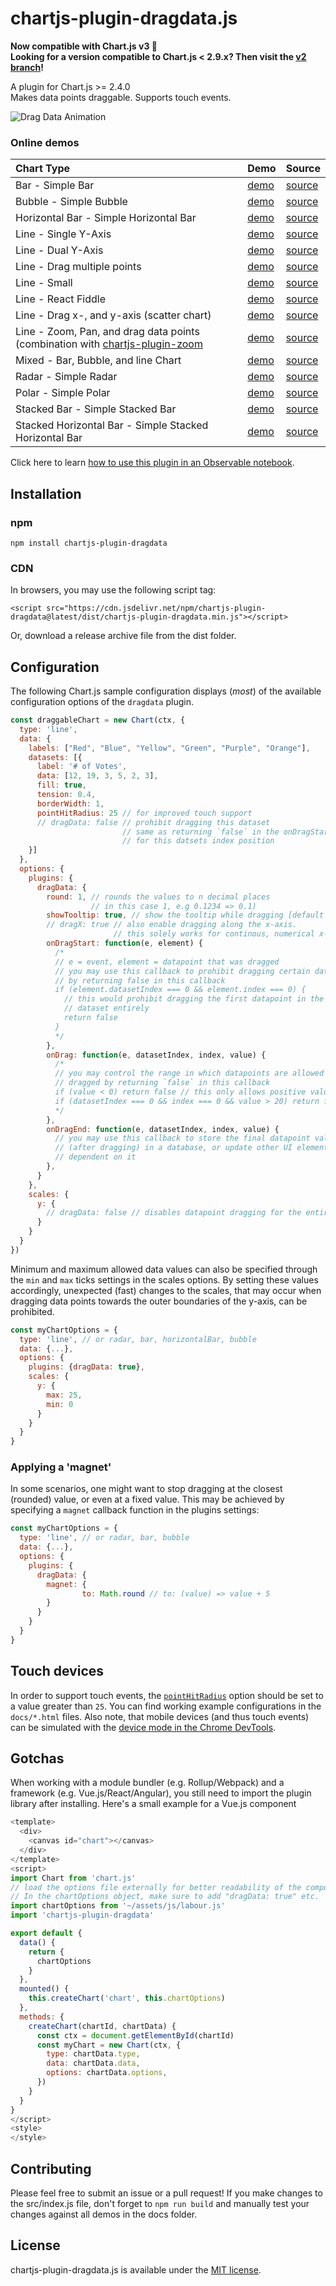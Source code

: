 # chartjs-plugin-dragdata.js

**Now compatible with Chart.js v3 🎉**  
**Looking for a version compatible to Chart.js < 2.9.x? Then visit the [v2 branch](https://github.com/chrispahm/chartjs-plugin-dragdata/tree/v2)!**

A plugin for Chart.js >= 2.4.0  
Makes data points draggable. Supports touch events.

![Drag Data Animation](https://user-images.githubusercontent.com/20703207/77322131-8a47f800-6d13-11ea-9ca8-b9fc7f820e85.gif)

### Online demos
| Chart Type                                                                                                                     | Demo                                                                                  | Source                                                                                                              |
|:-------------------------------------------------------------------------------------------------------------------------------|:--------------------------------------------------------------------------------------|:--------------------------------------------------------------------------------------------------------------------|
| Bar - Simple Bar                                                                                                               | [demo](https://chrispahm.github.io/chartjs-plugin-dragdata/bar.html)                  | [source](https://raw.githubusercontent.com/chrispahm/chartjs-plugin-dragdata/master/docs/bar.html)                  |
| Bubble - Simple Bubble                                                                                                         | [demo](https://chrispahm.github.io/chartjs-plugin-dragdata/bubble.html)               | [source](https://raw.githubusercontent.com/chrispahm/chartjs-plugin-dragdata/master/docs/bubble.html)               |
| Horizontal Bar - Simple Horizontal Bar                                                                                         | [demo](https://chrispahm.github.io/chartjs-plugin-dragdata/horizontalBar.html)        | [source](https://raw.githubusercontent.com/chrispahm/chartjs-plugin-dragdata/master/docs/horizontalBar.html)        |
| Line - Single Y-Axis                                                                                                           | [demo](https://chrispahm.github.io/chartjs-plugin-dragdata/)                          | [source](https://raw.githubusercontent.com/chrispahm/chartjs-plugin-dragdata/master/docs/index.html)                |
| Line - Dual Y-Axis                                                                                                             | [demo](https://chrispahm.github.io/chartjs-plugin-dragdata/dualAxis.html)             | [source](https://raw.githubusercontent.com/chrispahm/chartjs-plugin-dragdata/master/docs/dualAxis.html)             |
| Line - Drag multiple points                                                                                                    | [demo](https://jsfiddle.net/45nurh9L/3/)                                              | [source](https://jsfiddle.net/45nurh9L/3/)                                                                          |
| Line - Small                                                                                                                   | [demo](https://chrispahm.github.io/chartjs-plugin-dragdata/smallChart.html)           | [source](https://raw.githubusercontent.com/chrispahm/chartjs-plugin-dragdata/master/docs/smallChart.html)           |
| Line - React Fiddle                                                                                                            | [demo](https://jsfiddle.net/3v9kexbh/)                                                | [source](https://jsfiddle.net/3v9kexbh/)                                                                            |
| Line - Drag x-, and y-axis (scatter chart)                                                                                     | [demo](https://chrispahm.github.io/chartjs-plugin-dragdata/scatter.html)              | [source](https://chrispahm.github.io/chartjs-plugin-dragdata/scatter.html)                                          |
| Line - Zoom, Pan, and drag data points (combination with [chartjs-plugin-zoom](https://github.com/chartjs/chartjs-plugin-zoom) | [demo](https://jsfiddle.net/s6xn3q9f/1/)                                              | [source](https://jsfiddle.net/s6xn3q9f/1/)                                                                          |
| Mixed - Bar, Bubble, and line Chart                                                                                            | [demo](https://jsfiddle.net/rqbcs6ep/3/)                                              | [source](https://jsfiddle.net/rqbcs6ep/3/)                                                                          |
| Radar - Simple Radar                                                                                                           | [demo](https://chrispahm.github.io/chartjs-plugin-dragdata/radar.html)                | [source](https://raw.githubusercontent.com/chrispahm/chartjs-plugin-dragdata/master/docs/radar.html)                |
| Polar - Simple Polar                                                                                                           | [demo](https://chrispahm.github.io/chartjs-plugin-dragdata/polar.html)                | [source](https://raw.githubusercontent.com/chrispahm/chartjs-plugin-dragdata/master/docs/polar.html)                |
| Stacked Bar - Simple Stacked Bar                                                                                               | [demo](https://chrispahm.github.io/chartjs-plugin-dragdata/stackedBar.html)           | [source](https://raw.githubusercontent.com/chrispahm/chartjs-plugin-dragdata/master/docs/stackedBar.html)           |
| Stacked Horizontal Bar - Simple Stacked Horizontal Bar                                                                         | [demo](https://chrispahm.github.io/chartjs-plugin-dragdata/stackedHorizontalBar.html) | [source](https://raw.githubusercontent.com/chrispahm/chartjs-plugin-dragdata/master/docs/stackedHorizontalBar.html) |

Click here to learn [how to use this plugin in an Observable notebook](https://observablehq.com/@chrispahm/draggable-data-charts).

## Installation

### npm

```
npm install chartjs-plugin-dragdata
```

### CDN
In browsers, you may use the following script tag:
```
<script src="https://cdn.jsdelivr.net/npm/chartjs-plugin-dragdata@latest/dist/chartjs-plugin-dragdata.min.js"></script>
```

Or, download a release archive file from the dist folder.

## Configuration

The following Chart.js sample configuration displays (*most*) of the available
configuration options of the `dragdata` plugin.

```js
const draggableChart = new Chart(ctx, {
  type: 'line',
  data: {
    labels: ["Red", "Blue", "Yellow", "Green", "Purple", "Orange"],
    datasets: [{
      label: '# of Votes',
      data: [12, 19, 3, 5, 2, 3],
      fill: true,
      tension: 0.4,
      borderWidth: 1,
      pointHitRadius: 25 // for improved touch support
      // dragData: false // prohibit dragging this dataset
                         // same as returning `false` in the onDragStart callback
                         // for this datsets index position
    }]
  },
  options: {
    plugins: {
      dragData: {
        round: 1, // rounds the values to n decimal places 
                  // in this case 1, e.g 0.1234 => 0.1)
        showTooltip: true, // show the tooltip while dragging [default = true]
        // dragX: true // also enable dragging along the x-axis.
                       // this solely works for continous, numerical x-axis scales (no categories or dates)!
        onDragStart: function(e, element) {
          /*
          // e = event, element = datapoint that was dragged
          // you may use this callback to prohibit dragging certain datapoints
          // by returning false in this callback
          if (element.datasetIndex === 0 && element.index === 0) {
            // this would prohibit dragging the first datapoint in the first
            // dataset entirely
            return false
          }
          */
        },
        onDrag: function(e, datasetIndex, index, value) {         
          /*     
          // you may control the range in which datapoints are allowed to be
          // dragged by returning `false` in this callback
          if (value < 0) return false // this only allows positive values
          if (datasetIndex === 0 && index === 0 && value > 20) return false 
          */
        },
        onDragEnd: function(e, datasetIndex, index, value) {
          // you may use this callback to store the final datapoint value
          // (after dragging) in a database, or update other UI elements that
          // dependent on it
        },
      }
    },
    scales: {
      y: {
        // dragData: false // disables datapoint dragging for the entire axis
      }
    }
  }
})
```

Minimum and maximum allowed data values can also be specified through the `min` and `max` ticks settings in the scales options. By setting these values accordingly, unexpected (fast) changes to the scales, that may occur when dragging data points towards the outer boundaries of the y-axis, can be prohibited.

```javascript
const myChartOptions = {
  type: 'line', // or radar, bar, horizontalBar, bubble
  data: {...}, 
  options: {
    plugins: {dragData: true},
    scales: {
      y: {
        max: 25,
        min: 0
      }
    }
  }
}
```


### Applying a 'magnet'

In some scenarios, one might want to stop dragging at the closest (rounded) value, or even at a fixed value.
This may be achieved by specifying a `magnet` callback function
in the plugins settings:

```javascript
const myChartOptions = {
  type: 'line', // or radar, bar, bubble
  data: {...}, 
  options: {
    plugins: {
      dragData: {
        magnet: {
    		    to: Math.round // to: (value) => value + 5
        }
      }
    }
  }
}
```

## Touch devices
In order to support touch events, the [`pointHitRadius`](https://www.chartjs.org/docs/latest/charts/line.html#point-styling) option should be set to a value greater than `25`. You can find working example configurations in the `docs/*.html` files. Also note, that mobile devices (and thus touch events) can be simulated with the [device mode in the Chrome DevTools](https://developers.google.com/web/tools/chrome-devtools/device-mode/).

## Gotchas
When working with a module bundler (e.g. Rollup/Webpack) and a framework (e.g. Vue.js/React/Angular), you still need to import the plugin library after installing. 
Here's a small example for a Vue.js component

```js
<template>
  <div>
    <canvas id="chart"></canvas>
  </div>
</template>
<script>
import Chart from 'chart.js'
// load the options file externally for better readability of the component.
// In the chartOptions object, make sure to add "dragData: true" etc.
import chartOptions from '~/assets/js/labour.js'
import 'chartjs-plugin-dragdata'

export default {
  data() {
    return {
      chartOptions
    }
  },
  mounted() {
    this.createChart('chart', this.chartOptions)
  },
  methods: {
    createChart(chartId, chartData) {
      const ctx = document.getElementById(chartId)
      const myChart = new Chart(ctx, {
        type: chartData.type,
        data: chartData.data,
        options: chartData.options,
      })
    }
  }
}
</script>
<style>
</style>
```
## Contributing

Please feel free to submit an issue or a pull request!
If you make changes to the src/index.js file, don't forget to `npm run build` and
manually test your changes against all demos in the docs folder.

## License

chartjs-plugin-dragdata.js is available under the [MIT license](http://opensource.org/licenses/MIT).
